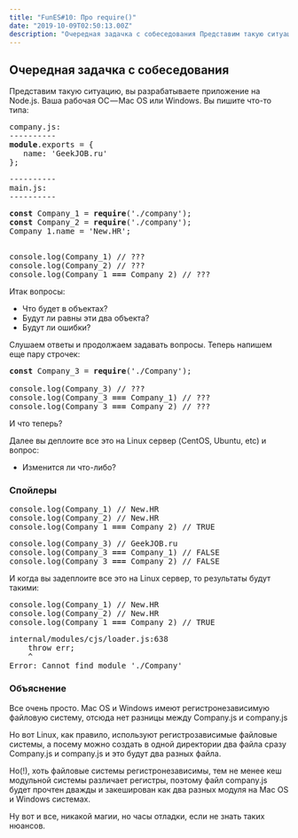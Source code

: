 ```yaml
---
title: "FunES#10: Про require()"
date: "2019-10-09T02:50:13.00Z"
description: "Очередная задачка с собеседования Представим такую ситуацию, вы разрабатываете приложение на Node.js. Ваша рабочая ОС — Mac OS и"
---
```


<h2 id="-">Очередная задачка с собеседования</h2><!--kg-card-begin: html-->
<p>Представим такую ситуацию, вы разрабатываете приложение на Node.js. Ваша рабочая ОС — Mac OS или Windows. Вы пишите что-то типа:</p>
<pre>company.js:<br>----------<br><strong>module</strong>.exports = {<br>   name: 'GeekJOB.ru'<br>};</pre>
<pre>----------<br>main.js:<br>----------</pre>
<pre><strong>const</strong> Company_1 = <strong>require</strong>('./company');<br><strong>const</strong> Company_2 = <strong>require</strong>('./company');<br>Company_1.name = 'New.HR';</pre>
<pre><br>console.log(Company_1) // ???<br>console.log(Company_2) // ???<br>console.log(Company_1 <strong>===</strong> Company_2) // ???</pre>
<p>Итак вопросы:</p>
<ul>
<li>Что будет в объектах?</li>
<li>Будут ли равны эти два объекта?</li>
<li>Будут ли ошибки?</li>
</ul>
<p>Слушаем ответы и продолжаем задавать вопросы. Теперь напишем еще пару строчек:</p>
<pre><strong>const</strong> Company_3 = <strong>require</strong>('./Company');<br><br>console.log(Company_3) // ???<br>console.log(Company_3 <strong>===</strong> Company_1) // ???<br>console.log(Company_3 <strong>===</strong> Company_2) // ???</pre>
<p>И что теперь?</p>
<p>Далее вы деплоите все это на Linux сервер (CentOS, Ubuntu, etc) и вопрос:</p>
<ul>
<li>Изменится ли что-либо?</li>
</ul>
<h3>Спойлеры</h3>
<pre>console.log(Company_1) // New.HR<br>console.log(Company_2) // New.HR<br>console.log(Company_1 <strong>===</strong> Company_2) // TRUE</pre>
<pre>console.log(Company_3) // GeekJOB.ru<br>console.log(Company_3 <strong>===</strong> Company_1) // FALSE<br>console.log(Company_3 <strong>===</strong> Company_2) // FALSE</pre>
<p>И когда вы задеплоите все это на Linux сервер, то результаты будут такими:</p>
<pre>console.log(Company_1) // New.HR<br>console.log(Company_2) // New.HR<br>console.log(Company_1 <strong>===</strong> Company_2) // TRUE</pre>
<pre>internal/modules/cjs/loader.js:638<br>    throw err;<br>    ^<br>Error: Cannot find module './Company'</pre>
<h3>Объяснение</h3>
<p>Все очень просто. Mac OS и Windows имеют регистронезависимую файловую систему, отсюда нет разницы между Company.js и company.js</p>
<p>Но вот Linux, как правило, используют регистрозависимые файловые системы, а посему можно создать в одной директории два файла сразу Company.js и company.js и это будут два разных файла.</p>
<p>Но(!), хоть файловые системы регистронезависимы, тем не менее кеш модульной системы различает регистры, поэтому файл company.js будет прочтен дважды и закеширован как два разных модуля на Mac OS и Windows системах.</p>
<p>Ну вот и все, никакой магии, но часы отладки, если не знать таких нюансов.</p>

<!--kg-card-end: html-->

